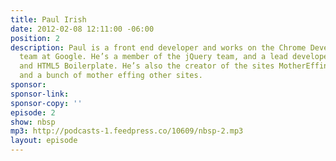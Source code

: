 ```yaml
---
title: Paul Irish
date: 2012-02-08 12:11:00 -06:00
position: 2
description: Paul is a front end developer and works on the Chrome Developer relations
  team at Google. He’s a member of the jQuery team, and a lead developer on Modernizr
  and HTML5 Boilerplate. He’s also the creator of the sites MotherEffingHSL, MotherEffingTextShadow,
  and a bunch of mother effing other sites.
sponsor: 
sponsor-link: 
sponsor-copy: ''
episode: 2
show: nbsp
mp3: http://podcasts-1.feedpress.co/10609/nbsp-2.mp3
layout: episode
---
```


